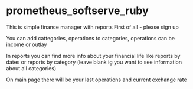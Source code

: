 # prometheus_softserve_ruby

This is simple finance manager with reports
First of all - please sign up

You can add cattegories, operations to categories, operations can be income or outlay

In reports you can find more info about your financial life like reports by dates or reports by category 
(leave blank ig you want to see information about all categories)

On main page there will be your last operations and current exchange rate 
